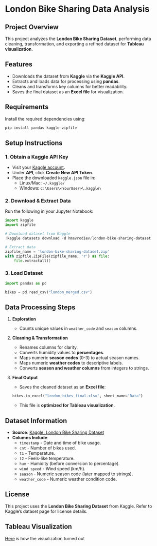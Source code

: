 # London Bike Sharing Data Analysis

## Project Overview  
This project analyzes the **London Bike Sharing Dataset**, performing data cleaning, transformation, and exporting a refined dataset for **Tableau visualization**.

## Features  
- Downloads the dataset from **Kaggle** via the **Kaggle API**.
- Extracts and loads data for processing using **pandas**.
- Cleans and transforms key columns for better readability.
- Saves the final dataset as an **Excel file** for visualization.

## Requirements  
Install the required dependencies using:

```bash
pip install pandas kaggle zipfile
```

## Setup Instructions  

### 1. Obtain a Kaggle API Key  
- Visit your [Kaggle account](https://www.kaggle.com/account).
- Under **API**, click **Create New API Token**.
- Place the downloaded `kaggle.json` file in:
  - Linux/Mac: `~/.kaggle/`
  - Windows: `C:\Users\<YourUser>\.kaggle\`

### 2. Download & Extract Data  
Run the following in your Jupyter Notebook:

```python
import kaggle
import zipfile

# Download dataset from Kaggle
!kaggle datasets download -d hmavrodiev/london-bike-sharing-dataset

# Extract data
zipfile_name = 'london-bike-sharing-dataset.zip'
with zipfile.ZipFile(zipfile_name, 'r') as file:
    file.extractall()
```

### 3. Load Dataset  
```python
import pandas as pd

bikes = pd.read_csv("london_merged.csv")
```

## Data Processing Steps  

1. **Exploration**  
   - Counts unique values in `weather_code` and `season` columns.

2. **Cleaning & Transformation**  
   - Renames columns for clarity.
   - Converts humidity values to **percentages**.
   - Maps numeric **season codes** (0-3) to actual season names.
   - Maps numeric **weather codes** to descriptive labels.
   - Converts **season and weather columns** from integers to strings.

3. **Final Output**  
   - Saves the cleaned dataset as an **Excel file**:
   ```python
   bikes.to_excel("london_bikes_final.xlsx", sheet_name="Data")
   ```
   - This file is **optimized for Tableau visualization**.

## Dataset Information  
- **Source**: [Kaggle: London Bike Sharing Dataset](https://www.kaggle.com/datasets/hmavrodiev/london-bike-sharing-dataset)
- **Columns Include**:
  - `timestamp` - Date and time of bike usage.
  - `cnt` - Number of bikes used.
  - `t1` - Temperature.
  - `t2` - Feels-like temperature.
  - `hum` - Humidity (before conversion to percentage).
  - `wind_speed` - Wind speed (km/h).
  - `season` - Numeric season code (later mapped to strings).
  - `weather_code` - Numeric weather condition code.

## License  
This project uses the **London Bike Sharing Dataset** from Kaggle. Refer to Kaggle’s dataset page for license details.

## Tableau Visualization 

[Here](https://public.tableau.com/shared/Q39D9WNRF?:display_count=n&:origin=viz_share_link) is how the visualization turned out



